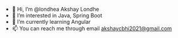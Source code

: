 - 👋 Hi, I’m @londhea Akshay Londhe
- 👀 I’m interested in Java, Spring Boot
- 🌱 I’m currently learning Angular 
- 📫 You can reach me through email akshaycbhi2021@gmail.com

<!---
londhea/londhea is a ✨ special ✨ repository because its `README.md` (this file) appears on your GitHub profile.
You can click the Preview link to take a look at your changes.
--->
